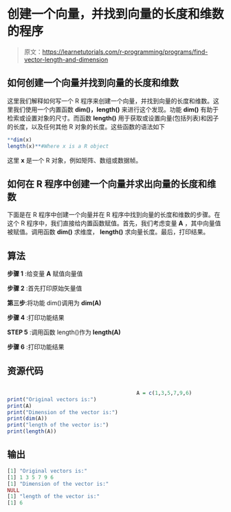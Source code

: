 # 创建一个向量，并找到向量的长度和维数的程序

> 原文：<https://learnetutorials.com/r-programming/programs/find-vector-length-and-dimension>

## 如何创建一个向量并找到向量的长度和维数

这里我们解释如何写一个 R 程序来创建一个向量，并找到向量的长度和维数。这里我们使用一个内置函数 **dim()，length()** 来进行这个发现。功能 **dim()** 有助于检索或设置对象的尺寸。而函数 **length()** 用于获取或设置向量(包括列表)和因子的长度，以及任何其他 R 对象的长度。这些函数的语法如下

```r
**dim(x)
length(x)**#Where x is a R object 

```

这里 **x** 是一个 R 对象，例如矩阵、数组或数据帧。

## 如何在 R 程序中创建一个向量并求出向量的长度和维数

下面是在 R 程序中创建一个向量并在 R 程序中找到向量的长度和维数的步骤。在这个 R 程序中，我们直接给内置函数赋值。首先，我们考虑变量 **A** ，其中向量值被赋值。调用函数 **dim()** 求维度， **length()** 求向量长度。最后，打印结果。

## 算法

**步骤 1** :给变量 **A** 赋值向量值

**步骤 2** :首先打印原始矢量值

**第三步**:将功能 dim()调用为 **dim(A)**

**步骤 4** :打印功能结果

**STEP 5** :调用函数 length()作为 **length(A)**

**步骤 6** :打印功能结果

## 资源代码

```r

                                          A = c(1,3,5,7,9,6)
print("Original vectors is:")
print(A)
print("Dimension of the vector is:")
print(dim(A))
print("length of the vector is:")
print(length(A))

```

## 输出

```r
[1] "Original vectors is:"
[1] 1 3 5 7 9 6
[1] "Dimension of the vector is:"
NULL
[1] "length of the vector is:"
[1] 6 
```